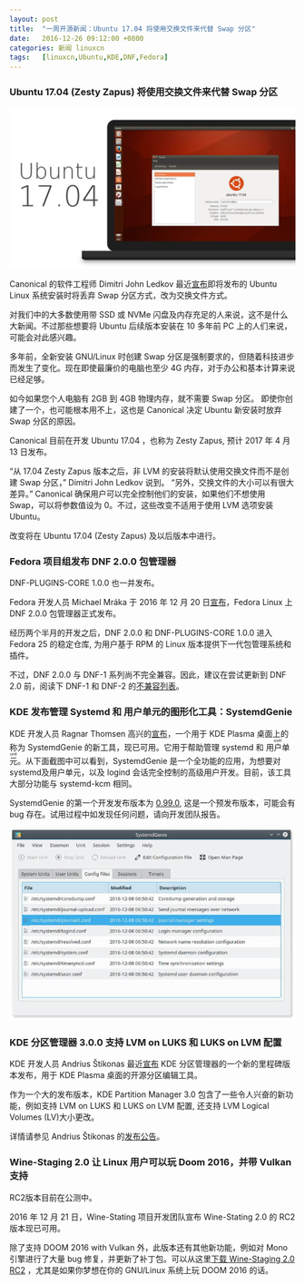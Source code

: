 ```yaml
---
layout: post
title:	"一周开源新闻：Ubuntu 17.04 将使用交换文件来代替 Swap 分区"
date:	2016-12-26 09:12:00 +0800 
categories:	新闻 linuxcn 
tags:	[linuxcn,Ubuntu,KDE,DNF,Fedora]
---
```



### Ubuntu 17.04 (Zesty Zapus) 将使用交换文件来代替 Swap 分区


![](/Asserts/Images/album/201612/26/091451lrrxv6pavpev32up.jpg)


Canonical 的软件工程师 Dimitri John Ledkov 最近[宣布](http://blog.surgut.co.uk/2016/12/swapfiles-by-default-in-ubuntu.html)即将发布的 Ubuntu Linux 系统安装时将丢弃 Swap 分区方式，改为交换文件方式。


对我们中的大多数使用带 SSD 或 NVMe 闪盘及内存充足的人来说，这不是什么大新闻。不过那些想要将 Ubuntu 后续版本安装在 10 多年前 PC 上的人们来说，可能会对此感兴趣。


多年前，全新安装 GNU/Linux 时创建 Swap 分区是强制要求的，但随着科技进步而发生了变化。现在即使最廉价的电脑也至少 4G 内存，对于办公和基本计算来说已经足够。


如今如果您个人电脑有 2GB 到 4GB 物理内存，就不需要 Swap 分区。 即使你创建了一个，也可能根本用不上，这也是 Canonical 决定 Ubuntu 新安装时放弃 Swap 分区的原因。


Canonical 目前在开发 Ubuntu 17.04 ，也称为 Zesty Zapus, 预计 2017 年 4 月 13 日发布。


“从 17.04 Zesty Zapus 版本之后，非 LVM 的安装将默认使用交换文件而不是创建 Swap 分区，” Dimitri John Ledkov 说到。 “另外，交换文件的大小可以有很大差异。” Canonical 确保用户可以完全控制他们的安装，如果他们不想使用 Swap，可以将参数值设为 0。不过，这些改变不适用于使用 LVM 选项安装 Ubuntu。


改变将在 Ubuntu 17.04 (Zesty Zapus) 及以后版本中进行。


### Fedora 项目组发布 DNF 2.0.0 包管理器


DNF-PLUGINS-CORE 1.0.0 也一并发布。


Fedora 开发人员 Michael Mráka 于 2016 年 12 月 20 日[宣布](http://dnf.baseurl.org/2016/12/20/dnf-2-0-0-and-dnf-plugins-core-1-0-0-has-been-released/)，Fedora Linux 上 DNF 2.0.0 包管理器正式发布。


经历两个半月的开发之后，DNF 2.0.0 和 DNF-PLUGINS-CORE 1.0.0 进入 Fedora 25 的稳定仓库, 为用户基于 RPM 的 Linux 版本提供下一代包管理系统和插件。


不过，DNF 2.0.0 与 DNF-1 系列尚不完全兼容。因此，建议在尝试更新到 DNF 2.0 前，阅读下 DNF-1 和 DNF-2 的[不兼容列表](http://dnf.readthedocs.io/en/latest/dnf-1_vs_dnf-2.html)。


### KDE 发布管理 Systemd 和 用户单元的图形化工具：SystemdGenie


KDE 开发人员 Ragnar Thomsen 高兴的[宣布](https://rthomsen6.wordpress.com/2016/12/18/introducing-systemdgenie/)，一个用于 KDE Plasma 桌面上的称为 SystemdGenie 的新工具，现已可用。它用于帮助管理 systemd 和 <ruby> 用户单元 <rt>  user unit </rt></ruby>。从下面截图中可以看到，SystemdGenie 是一个全功能的应用，为想要对systemd及用户单元，以及 logind 会话完全控制的高级用户开发。目前，该工具大部分功能与 systemd-kcm 相同。


SystemdGenie 的第一个开发发布版本为 [0.99.0](https://rthomsen6.wordpress.com/2016/12/18/introducing-systemdgenie/), 这是一个预发布版本，可能会有 bug 存在。试用过程中如发现任何问题，请向开发团队报告。


![](/Asserts/Images/album/201612/26/091305q245r2qvlz9bxa22.jpg)


### KDE 分区管理器 3.0.0 支持 LVM on LUKS 和 LUKS on LVM 配置


KDE 开发人员 Andrius Štikonas 最近[宣布](https://stikonas.eu/wordpress/2016/12/18/kde-partition-manager-3-0/) KDE 分区管理器的一个新的里程碑版本发布，用于 KDE Plasma 桌面的开源分区编辑工具。


作为一个大的发布版本，KDE Partition Manager 3.0 包含了一些令人兴奋的新功能，例如支持 LVM on LUKS 和 LUKS on LVM 配置, 还支持 LVM Logical Volumes (LV)大小更改。


详情请参见 Andrius Štikonas 的[发布公告](https://stikonas.eu/wordpress/2016/12/18/kde-partition-manager-3-0/)。


### Wine-Staging 2.0 让 Linux 用户可以玩 Doom 2016，并带 Vulkan 支持


RC2版本目前在公测中。


2016 年 12 月 21 日，Wine-Stating 项目开发团队宣布 Wine-Stating 2.0 的 RC2 版本现已可用。


除了支持 DOOM 2016 with Vulkan 外，此版本还有其他新功能，例如对 Mono 引擎进行了大量 bug 修复，并更新了补丁包。可以从这里[下载 Wine-Staging 2.0 RC2](http://linux.softpedia.com/get/System/Emulators/Wine-148.shtml) ，尤其是如果你梦想在你的 GNU/Linux 系统上玩 DOOM 2016 的话。
